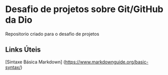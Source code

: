 # Desafio de projetos sobre Git/GitHub da Dio
Repositorio criado para o desafio de projetos

## Links Úteis

[Sintaxe Básica Markdown] (https://www.markdownguide.org/basic-syntax/)

